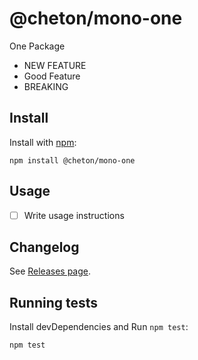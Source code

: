 # @cheton/mono-one

One Package
 
- NEW FEATURE
- Good Feature
- BREAKING 

## Install

Install with [npm](https://www.npmjs.com/):

    npm install @cheton/mono-one

## Usage

- [ ] Write usage instructions

## Changelog

See [Releases page](https://github.com/cheton/monorepo-release-changesets/releases).

## Running tests

Install devDependencies and Run `npm test`:

    npm test
